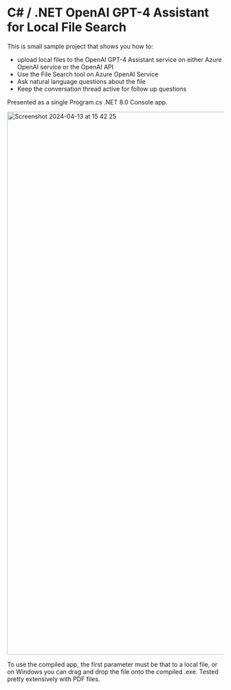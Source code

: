 # C# / .NET OpenAI GPT-4 Assistant for Local File Search

This is small sample project that shows you how to:

- upload local files to the OpenAI GPT-4 Assistant service on either Azure OpenAI service or the OpenAI API
- Use the File Search tool on Azure OpenAI Service
- Ask natural language questions about the file
- Keep the conversation thread active for follow up questions

Presented as a single Program.cs .NET 8.0 Console app.

<img width="1264" alt="Screenshot 2024-04-13 at 15 42 25" src="https://github.com/edandersen/csharp-openai-assistants-dotnet-console/assets/548636/d071d28d-653d-4e07-b6fe-ccdbf8ff3781">

To use the compiled app, the first parameter must be that to a local file, or on Windows you can drag and drop the file onto the compiled .exe. Tested pretty extensively with PDF files.



